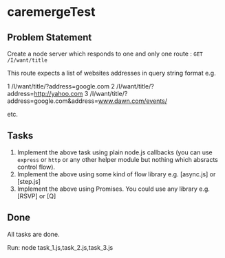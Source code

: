 # caremergeTest

Problem Statement
-------


Create a node server which responds to one and only one route : `GET /I/want/title`

This route expects a list of websites addresses in query string format e.g.

1 /I/want/title/?address=google.com
2 /I/want/title/?address=http://yahoo.com
3 /I/want/title/?address=google.com&address=www.dawn.com/events/

etc.

Tasks
--

1. Implement the above task using plain node.js callbacks (you can use `express` or `http` or any other helper module but nothing which absracts control flow). 
2. Implement the above using some kind of flow library e.g. [async.js] or [step.js]
3. Implement the above using Promises. You could use any library e.g. [RSVP] or [Q]

Done
--

All tasks are done.

Run: node task_1.js,task_2.js,task_3.js
